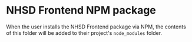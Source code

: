 # NHSD Frontend NPM package

When the user installs the NHSD Frontend package via NPM, the contents of this folder will be added to their project's `node_modules` folder.
